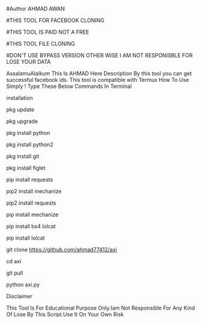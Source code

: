 #Author AHMAD AWAN

#THIS TOOL FOR FACEBOOK CLONING

#THIS TOOL IS PAID NOT A FREE

#THIS TOOL FILE CLONING 

#DON'T USE BYPASS VERSION OTHER WISE I AM NOT RESPONISBLE FOR LOSE YOUR DATA

AssalamuAlaikum This Is AHMAD Here Description By this tool you can get successful facebook ids. This tool is compatible with Termux How To Use Simply ! Type These Below Commands In Terminal

installation

pkg update

pkg upgrade

pkg install python

pkg install python2

pkg install git

pkg install figlet

pip install requests

pip2 install mechanize

pip2 install requests



pip install mechanize

pip install bs4 lolcat

pip install lolcat

git clone https://github.com/ahmad77412/axi

cd axi

git pull  
  
python axi.py

Disclaimer

This Tool Is For Educational Purpose Only.Iam Not Responsible For Any Kind Of Lose By This Script.Use It On Your Own Risk

